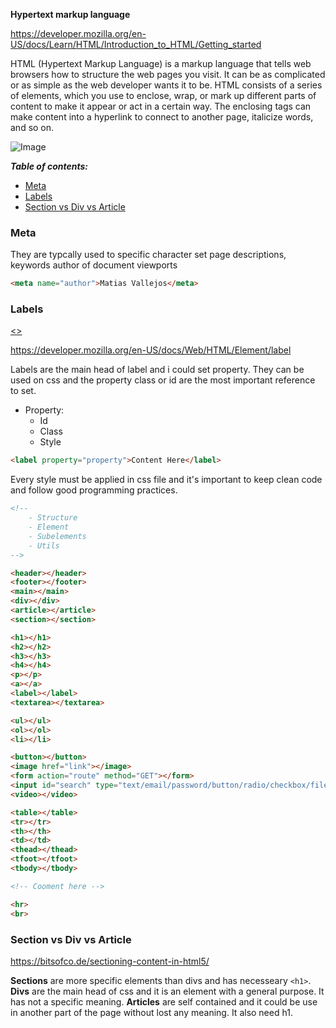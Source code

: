 **Hypertext markup language**

https://developer.mozilla.org/en-US/docs/Learn/HTML/Introduction_to_HTML/Getting_started

HTML (Hypertext Markup Language) is a markup language that tells web browsers how to structure the web pages you visit. It can be as complicated or as simple as the web developer wants it to be. HTML consists of a series of elements, which you use to enclose, wrap, or mark up different parts of content to make it appear or act in a certain way. The enclosing tags can make content into a hyperlink to connect to another page, italicize words, and so on. 

![Image](https://sebastian.expert/wp-content/uploads/2015/01/hierarchy_tags_Siblings.png)

***Table of contents:***
- [Meta](#meta)
- [Labels](#labels)
- [Section vs Div vs Article](#section-vs-div-vs-article)

### Meta
They are typcally used to specific character set page descriptions, keywords author of document viewports

```html
<meta name="author">Matias Vallejos</meta>
```

### Labels 

[<>](basic\index.html)

https://developer.mozilla.org/en-US/docs/Web/HTML/Element/label

Labels are the main head of label and i could set property. They can be used on css and the property class or id are the most important reference to set.
- Property:
  - Id
  - Class
  - Style

```html
<label property="property">Content Here</label>
```
Every style must be applied in css file and it's important to keep clean code and follow good programming practices.

```html
<!-- 
    - Structure
    - Element
    - Subelements
    - Utils
-->

<header></header>
<footer></footer>
<main></main>
<div></div>
<article></article>
<section></section>

<h1></h1>
<h2></h2>
<h3></h3>
<h4></h4>
<p></p>
<a></a>
<label></label>
<textarea></textarea>

<ul></ul>
<ol></ol>
<li></li>

<button></button>
<image href="link"></image>
<form action="route" method="GET"></form>
<input id="search" type="text/email/password/button/radio/checkbox/file/sumbit"></input>
<video></video>

<table></table>
<tr></tr>
<th></th>
<td></td>
<thead></thead>
<tfoot></tfoot>
<tbody></tbody>

<!-- Cooment here -->

<hr>
<br>
```

### Section vs Div vs Article

https://bitsofco.de/sectioning-content-in-html5/

**Sections** are more specific elements than divs and has necesseary `<h1>`.
**Divs** are the main head of css and it is an element with a general purpose. It has not a specific meaning.
**Articles** are self contained and it could be use in another part of the page without lost any meaning. It also need h1.